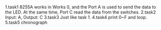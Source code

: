 1.task1
  8255A works in Works 0, and the Port A is used to send the data to the LED. At the same time, Port C read the data from the switches.
2.task2
  Input: A, Output: C
3.task3
  Just like task 1.
4.task4
  print 0~F and loop.
5.task5
  chronograph
